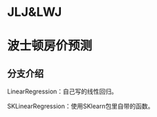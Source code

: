 # JLJ&LWJ
波士顿房价预测
=

分支介绍
-
LinearRegression：自己写的线性回归。  




SKLinearRegression：使用SKlearn包里自带的函数。  
